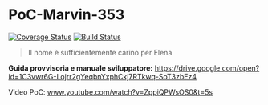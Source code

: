 # PoC-Marvin-353
[![Coverage Status](https://coveralls.io/repos/github/M9k/PoC-Marvin-353/badge.svg?branch=master&t=nbbMKt)](https://coveralls.io/github/M9k/PoC-Marvin-353?branch=master)
[![Build Status](https://travis-ci.com/M9k/PoC-Marvin-353.svg?token=ZWHf1sJLWQfnQeTFEYhN&branch=master)](https://travis-ci.com/M9k/PoC-Marvin-353)

> Il nome è sufficientemente carino per Elena

**Guida provvisoria e manuale sviluppatore:**
https://drive.google.com/open?id=1C3vwr6G-Lojrr2gYeqbnYxphCkj7RTkwq-SoT3zbEz4

Video PoC: www.youtube.com/watch?v=ZppiQPWsOS0&t=5s
